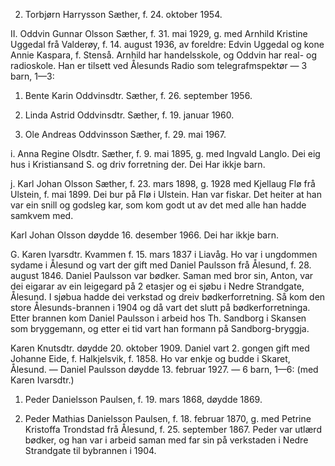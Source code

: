 2. Torbjørn Harrysson Sæther, f. 24. oktober 1954.

II. Oddvin Gunnar Olsson Sæther, f. 31. mai 1929, g. med Arnhild Kristine Uggedal frå Valderøy, f. 14. august 1936, av foreldre: Edvin Uggedal og kone Annie Kaspara, f. Stenså. Arnhild har handelsskole, og Oddvin har real- og radioskole. Han er tilsett ved Ålesunds Radio som telegrafmspektør — 3 barn, 1—3:

1. Bente Karin Oddvinsdtr. Sæther, f. 26. september 1956.

2. Linda Astrid Oddvinsdtr. Sæther, f. 19. januar 1960.

3. Ole Andreas Oddvinsson Sæther, f. 29. mai 1967.

i. Anna Regine Olsdtr. Sæther, f. 9. mai 1895, g. med Ingvald Langlo. Dei eig hus i Kristiansand S. og driv forretning der. Dei Har ikkje barn.

j. Karl Johan Olsson Sæther, f. 23. mars 1898, g. 1928 med Kjellaug Flø frå Ulstein, f. mai 1899. Dei bur på Flø i Ulstein. Han var fiskar. Det heiter at han var ein snill og godsleg kar, som kom godt ut av det med alle han hadde samkvem med.

Karl Johan Olsson døydde 16. desember 1966. Dei har ikkje barn.

G. Karen Ivarsdtr. Kvammen f. 15. mars 1837 i Liavåg. Ho var i ungdommen sydame i Ålesund og vart der gift med Daniel Paulsson frå Ålesund, f. 28. august 1846. Daniel Paulsson var bødker. Saman med bror sin, Anton, var dei eigarar av ein leigegard på 2 etasjer og ei sjøbu i Nedre Strandgate, Ålesund. I sjøbua hadde dei verkstad og dreiv bødkerforretning. Så kom den store Ålesunds-brannen i 1904 og då vart det slutt på bødkerforretninga. Etter brannen kom Daniel Paulsson i arbeid hos Th. Sandborg i Skansen som bryggemann, og etter ei tid vart han formann på Sandborg-bryggja.

Karen Knutsdtr. døydde 20. oktober 1909. Daniel vart 2. gongen gift med Johanne Eide, f. Halkjelsvik, f. 1858. Ho var enkje og budde i Skaret, Ålesund. — Daniel Paulsson døydde 13. februar 1927. — 6 barn, 1—6: (med Karen Ivarsdtr.)

1. Peder Danielsson Paulsen, f. 19. mars 1868, døydde 1869.

2. Peder Mathias Danielsson Paulsen, f. 18. februar 1870, g. med Petrine Kristoffa Trondstad frå Ålesund, f. 25. september 1867. Peder var utlærd bødker, og han var i arbeid saman med far sin på verkstaden i Nedre Strandgate til bybrannen i 1904.